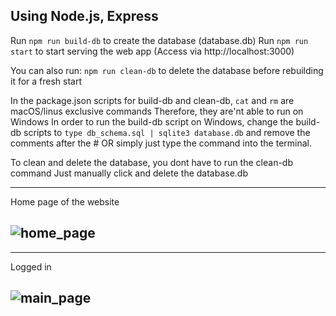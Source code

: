 ## Using Node.js, Express

Run `npm run build-db` to create the database (database.db)
Run `npm run start` to start serving the web app (Access via http://localhost:3000)

You can also run:
`npm run clean-db` to delete the database before rebuilding it for a fresh start

In the package.json scripts for build-db and clean-db, `cat` and `rm` are macOS/linus exclusive commands
Therefore, they are'nt able to run on Windows
In order to run the build-db script on Windows, change the build-db scripts to
`type db_schema.sql | sqlite3 database.db`
and remove the comments after the #
OR
simply just type the command into the terminal.

To clean and delete the database, you dont have to run the clean-db command
Just manually click and delete the database.db

----------------------------------------------
Home page of the website

![home_page](https://github.com/ShanTheShan/Blogging-Website-SQL/assets/96246152/5edb0599-fbc9-48d9-875c-b39812409176)
----------------------------------------------

----------------------------------------------
Logged in

![main_page](https://github.com/ShanTheShan/Blogging-Website-SQL/assets/96246152/5523740e-ca22-4c7d-8bc0-6566c6054a0e)
----------------------------------------------
